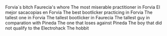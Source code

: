 Forvia´s bitch
Faurecia's whore
The most miserable practitioner in Forvia
El mejor sacacopias en Forvia
The best bootlicker practicing in Forvia
The tallest one in Forvia
The tallest bootlicker in Faurecia
The tallest guy in comparation with Pineda
The one that loses against Pineda
The boy that did not qualify to the Electrohack
The hobbit
